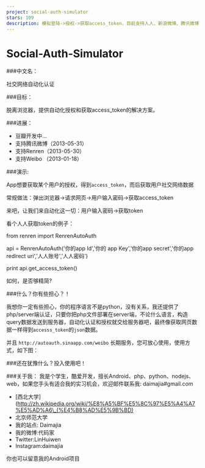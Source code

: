 ```yaml
---
project: social-auth-simulator
stars: 109
description: 模拟登陆->授权->获取access_token，目前支持人人、新浪微博、腾讯微博
---
```


Social-Auth-Simulator
=====================

###中文名：

社交网络自动化认证

###目标：

脱离浏览器，提供自动化授权和获取access\_token的解决方案。

###进展：

-   豆瓣开发中...
-   支持腾讯微博（2013-05-31）
-   支持Renren（2013-05-30）
-   支持Weibo （2013-01-18）

###演示:

App想要获取某个用户的授权，得到`access_token`，而后获取用户社交网络数据

常规做法：弹出浏览器->请求网页->用户输入密码->获取access\_token

来吧，让我们来自动化这一切：用户输入密码->获取token

看个人人获取token的例子：

from renren import RenrenAutoAuth

api \= RenrenAutoAuth('你的app Id','你的 app Key','你的app secret','你的app redirect uri','人人账号','人人密码')

print api.get\_access\_token()

如何，是否够精简?

###什么？你有些担心？！

我想你一定有些担心，你的程序语言不是python，没有关系，我还提供了php/server端认证，只要你把php文件部署在server端，不论什么语言，构造query数据发送到服务器，自动化认证和授权就交给服务器吧，最终像获取网页数据一样得到`accesss_token`的`json`数据。

并且 `http://autoauth.sinaapp.com/weibo` 长期服务，您可放心使用，使用方式，如下图：

###还在犹豫什么？投入使用吧！

###关于我： 我是个学生，酷爱开发，擅长Android、php、python、nodejs、web，如果您手头有适合我的实习机会，欢迎邮件联系我: daimajia#gmail.com

-   \[西北大学\](http://zh.wikipedia.org/wiki/%E8%A5%BF%E5%8C%97%E5%A4%A7%E5%AD%A6\_(%E4%B8%AD%E5%9B%BD)
-   北京师范大学
-   我的站点: Daimajia
-   我的微博:代码家
-   Twitter:LinHuiwen
-   Instagram:daimajia

你也可以留意我的Android项目
